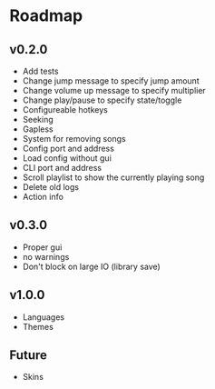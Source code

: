 # Roadmap

## v0.2.0
- Add tests
- Change jump message to specify jump amount
- Change volume up message to specify multiplier
- Change play/pause to specify state/toggle
- Configureable hotkeys
- Seeking
- Gapless
- System for removing songs
- Config port and address
- Load config without gui
- CLI port and address
- Scroll playlist to show the currently playing song
- Delete old logs
- Action info

## v0.3.0
- Proper gui
- no warnings
- Don't block on large IO (library save)

## v1.0.0
- Languages
- Themes

## Future
- Skins

